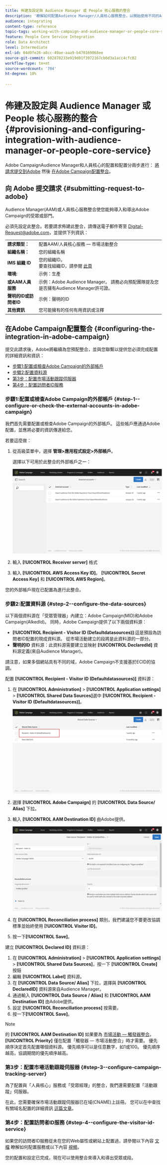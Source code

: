 ```yaml
---
title: 佈建及設定與 Audience Manager 或 People 核心服務的整合
description: '瞭解如何配置Audience Manager/人員核心服務整合，以開始使用不同的Adobe Experience Cloud解決方案共用受眾或網段。 '
audience: integrating
content-type: reference
topic-tags: working-with-campaign-and-audience-manager-or-people-core-service
feature: People Core Service Integration
role: Data Architect
level: Intermediate
exl-id: 04d0fe26-a8cc-49ae-aaa9-b470169068ee
source-git-commit: 602878233e919d01f3972167cb6d3a1acc4cfc02
workflow-type: tm+mt
source-wordcount: '704'
ht-degree: 10%

---
```


# 佈建及設定與 Audience Manager 或 People 核心服務的整合{#provisioning-and-configuring-integration-with-audience-manager-or-people-core-service}

Adobe CampaignAudience Manager和人員核心的配置和配置分兩步進行： [將請求提交到Adobe](#submitting-request-to-adobe) 然後 [在Adobe Campaign配置整合](#configuring-the-integration-in-adobe-campaign)。

## 向 Adobe 提交請求 {#submitting-request-to-adobe}

Audience Manager(AAM)或人員核心服務整合使您能夠導入和導出Adobe Campaign的受眾或部門。

必須先設定此整合。若要請求佈建此整合，請傳送電子郵件寄至 [Digital-Request@adobe.com](mailto:Digital-Request@adobe.com)，並提供下列資訊：

<table> 
 <tbody> 
  <tr> 
   <td> <strong>請求類型：</strong><br /> </td> 
   <td> 配置AAM/人員核心服務 — 市場活動整合 </td> 
  </tr> 
  <tr> 
   <td> <strong>組織名稱：</strong><br /> </td> 
   <td> 您的組織名稱 </td> 
  </tr> 
  <tr> 
   <td> <strong>IMS 組織 ID</strong><br /> </td> 
   <td> 您的組織ID。 <br> 要查找組織ID，請參閱 <a href="https://experienceleague.adobe.com/docs/core-services/interface/administration/organizations.html?lang=zh-Hant">此頁</a></td> 
  </tr> 
  <tr> 
   <td> <strong>環境:</strong><br /> </td> 
   <td> 示例：生產 </td> 
  </tr> 
  <tr> 
   <td> <strong>或AAM人員服務</strong><br /> </td> 
   <td> 示例：Adobe Audience Manager。 請務必向預配團隊提及您是否擁有Audience Manager許可證。</td> 
  </tr> 
  <tr> 
   <td> <strong>聲明的ID或訪問者ID</strong><br /> </td> 
   <td> 示例：聲明的ID </td> 
  </tr> 
  <tr> 
   <td> <strong>其他資訊</strong><br /> </td> 
   <td> 您可能擁有的任何有用資訊或注釋 </td> 
  </tr> 
 </tbody> 
</table>

## 在Adobe Campaign配置整合 {#configuring-the-integration-in-adobe-campaign}

提交此請求後，Adobe將繼續為您預配整合，並與您聯繫以提供您必須完成配置的詳細資訊和資訊：

* [步驟1:配置或檢查Adobe Campaign的外部帳戶](#step-1--configure-or-check-the-external-accounts-in-adobe-campaign)
* [步驟2:配置資料源](#step-2--configure-the-data-sources)
* [第3步：配置市場活動跟蹤伺服器](#step-3--configure-campaign-tracking-server)
* [第4步：配置訪問者ID服務](#step-4--configure-the-visitor-id-service)

### 步驟1:配置或檢查Adobe Campaign的外部帳戶 {#step-1--configure-or-check-the-external-accounts-in-adobe-campaign}

我們首先需要配置或檢查Adobe Campaign的外部帳戶。 這些帳戶應通過Adobe配置，並應將必要的資訊傳達給您。

若要這麼做：

1. 從高級菜單中，選擇 **管理>應用程式設定>外部帳戶**。

   選擇以下可用於此整合的外部帳戶之一：

   ![](assets/integration_aam_1.png)

1. 輸入 **[!UICONTROL Receiver server]** 格式
1. 輸入 **[!UICONTROL AWS Access Key ID]**。 **[!UICONTROL Secret Access Key]** 和 **[!UICONTROL AWS Region]**。

您的外部帳戶現在已配置為進行此整合。

### 步驟2:配置資料源 {#step-2--configure-the-data-sources}

以下兩個資料源在「受眾管理器」內建立：Adobe Campaign(MID)和Adobe Campaign(AlkedId)。 同時，Adobe Campaign提供了以下兩個資料源：

* **[!UICONTROL Recipient - Visitor ID (Defaultdatasources)]**:這是預設為訪問者ID配置的現成資料源。 從市場活動建立的段將是此資料源的一部分。
* **聲明的ID** 資料源：此資料源需要建立並映射 **[!UICONTROL DeclaredId]** 資料源定義(來自Audience Manager)。

請注意，如果多個網站具有不同的域，Adobe Campaign不支援基於ECID的協調。

配置 **[!UICONTROL Recipient - Visitor ID (Defaultdatasources)]** 資料源：

1. 在 **[!UICONTROL Administration]** > **[!UICONTROL Application settings]** > **[!UICONTROL Shared Data Sources]**&#x200B;選中 **[!UICONTROL Recipient - Visitor ID (Defaultdatasources)]**。

   ![](assets/integration_aam_2.png)

1. 選擇 **[!UICONTROL Adobe Campaign]** 的 **[!UICONTROL Data Source/ Alias]** 下拉。
1. 輸入 **[!UICONTROL AAM Destination ID]** 由Adobe提供。

   ![](assets/integration_aam_3.png)

1. 在 **[!UICONTROL Reconciliation process]** 類別，我們建議您不要更改協調標準並始終使用 **[!UICONTROL Visitor ID]**。
1. 按一下&#x200B;**[!UICONTROL Save]**。

建立 **[!UICONTROL Declared ID]** 資料源：

1. 在 **[!UICONTROL Administration]** > **[!UICONTROL Application settings]** > **[!UICONTROL Shared Data Sources]**，按一下 **[!UICONTROL Create]** 按鈕
1. 編輯 **[!UICONTROL Label]** 資料源。
1. 在 **[!UICONTROL Data Source/ Alias]** 下拉，選擇與 **[!UICONTROL DeclaredID]** 資料源來自Audience Manager。
1. 通過輸入 **[!UICONTROL Data Source / Alias]** 和 **[!UICONTROL AAM Destination ID]** 由Adobe提供。
1. 設定 **[!UICONTROL Reconciliation process]** 按需要。
1. 按一下&#x200B;**[!UICONTROL Save]**。

>[!NOTE]
>
>的 **[!UICONTROL AAM Destination ID]** 如果要為 [市場活動 — 觸發器整合](../../integrating/using/configuring-triggers-in-experience-cloud.md)。 **[!UICONTROL Priority]** 僅在配置「觸發器 — 市場活動整合」時才需要。 優先順序決定首先配置哪個資料源。 優先順序可以是任意數字，如1或100。 優先順序越高，協調期間的優先順序越高。

### 第3步：配置市場活動跟蹤伺服器 {#step-3--configure-campaign-tracking-server}

為了配置與「人員核心」服務或「受眾經理」的整合，我們還需要配置「活動跟蹤」伺服器。

在此，您需要確保市場活動跟蹤伺服器已在域(CNAME)上註冊。 您可以在中查找有關域名配置的詳細資訊 [這篇文章](https://helpx.adobe.com/tw/campaign/kb/domain-name-delegation.html)。

### 第4步：配置訪問者ID服務 {#step-4--configure-the-visitor-id-service}

如果您的訪問者ID服務從未在您的Web屬性或網站上配置過，請參閱以下內容 [文檔](https://experienceleague.adobe.com/docs/id-service/using/implementation/setup-aam-analytics.html) 瞭解如何配置服務或以下內容 [視頻](https://helpx.adobe.com/tw/marketing-cloud/how-to/email-marketing.html#step-two)。

您的配置和設定已完成，現在可以使用整合來導入和導出受眾或段。
